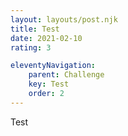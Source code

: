 ```yaml
---
layout: layouts/post.njk
title: Test
date: 2021-02-10
rating: 3

eleventyNavigation: 
    parent: Challenge
    key: Test
    order: 2
---
```

<div class="container-fluid mx-5 w-75" >
    <div id="table">            
        Test
    </div>
</div>



